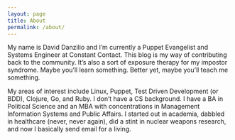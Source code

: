 ```yaml
---
layout: page
title: About
permalink: /about/
---
```


My name is David Danzilio and I’m currently a Puppet Evangelist and Systems Engineer at Constant Contact. This blog is my way of contributing back to the community. It’s also a sort of exposure therapy for my impostor syndrome. Maybe you’ll learn something. Better yet, maybe you’ll teach me something.

My areas of interest include Linux, Puppet, Test Driven Development (or BDD), Clojure, Go, and Ruby. I don’t have a CS background. I have a BA in Political Science and an MBA with concentrations in Management Information Systems and Public Affairs. I started out in academia, dabbled in healthcare (never, never again), did a stint in nuclear weapons research, and now I basically send email for a living.
